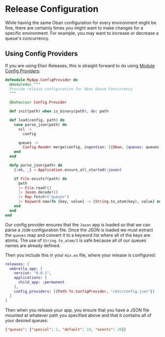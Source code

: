 # Release Configuration

While having the same Oban configuration for every environment might be fine,
there are certainly times you might want to make changes for a specific
environment. For example, you may want to increase or decrease a queue's
concurrency.

## Using Config Providers

If you are using Elixir Releases, this is straight forward to do using [Module
Config Providers][mcp]:


```elixir
defmodule MyApp.ConfigProvider do
  @moduledoc """
  Provide release configuration for Oban Queue Concurrency
  """

  @behaviour Config.Provider

  def init(path) when is_binary(path), do: path

  def load(config, path) do
    case parse_json(path) do
      nil ->
        config

      queues ->
        Config.Reader.merge(config, ingestion: [{Oban, [queues: queues]}])
    end
  end

  defp parse_json(path) do
    {:ok, _} = Application.ensure_all_started(:jason)

    if File.exists?(path) do
      path
      |> File.read!()
      |> Jason.decode!()
      |> Map.fetch!("queues")
      |> Keyword.new(fn {key, value} -> {String.to_atom(key), value} end)
    end
  end
end
```

Our config provider ensures that the `Jason` app is loaded so that we can parse
a `JSON` configuration file. Once the JSON is loaded we must extract the
`queues` map and convert it to a keyword list where all of the keys are atoms.
The use of `String.to_atom/1` is safe because all of our queues names are
already defined.

Then you include this in your `mix.ex` file, where your release is configured:

```elixir
releases: [
  umbrella_app: [
    version: "0.0.1",
    applications: [
      child_app: :permanent
    ],
    config_providers: [{Path.To.ConfigProvider, "/etc/config.json"}]
  ]
]
```

Then when you release your app, you ensure that you have a JSON file mounted at
whatever path you specified above and that it contains all of your desired queues:

```json
{"queues": {"special": 1, "default": 10, "events": 20}}
```

[mcp]: https://hexdocs.pm/mix/Mix.Tasks.Release.html#module-config-providers
